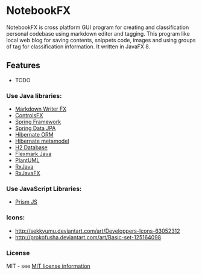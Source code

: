 # NotebookFX

NotebookFX is cross platform GUI program for creating and classification personal codebase using markdown editor and tagging. This program like local web blog for saving contents, snippets code, images and using groups of tag for classification information. It written in JavaFX 8.

## Features

* TODO

### Use Java libraries:

* [Markdown Writer FX](https://github.com/JFormDesigner/markdown-writer-fx)
* [ControlsFX](https://bitbucket.org/controlsfx/controlsfx/)
* [Spring Framework](https://github.com/spring-projects/spring-framework)
* [Spring Data JPA](https://github.com/spring-projects/spring-data-jpa)
* [Hibernate ORM](http://hibernate.org/orm/)
* [Hibernate metamodel](http://hibernate.org/orm/tooling/)
* [H2 Database](http://www.h2database.com/html/main.html)
* [Flexmark Java](https://github.com/vsch/flexmark-java/)
* [PlantUML](http://plantuml.com/)
* [RxJava](https://github.com/ReactiveX/RxJava)
* [RxJavaFX](https://github.com/ReactiveX/RxJavaFX)

### Use JavaScript Libraries:

* [Prism JS](http://prismjs.com/)

### Icons:

* http://sekkyumu.deviantart.com/art/Developpers-Icons-63052312
* http://prokofusha.deviantart.com/art/Basic-set-125164098

### License

MIT - see [MIT license information](https://opensource.org/licenses/MIT)
